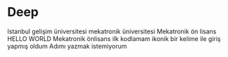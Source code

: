 # Deep
Istanbul gelişim üniversitesi mekatronik üniversitesi Mekatronik ön lisans
HELLO WORLD
Mekatronik önlisans ilk kodlamam ikonik bir kelime ile giriş yapmış oldum
Adımı yazmak istemiyorum 
